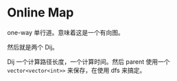 # Online Map

one-way 单行道。意味着这是一个有向图。

然后就是两个 Dij。

Dij 一个计算路径长度，一个计算时间。然后 parent 使用一个 `vector<vector<int>>` 来保存，在使用 dfs 来搞定。